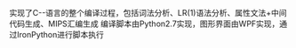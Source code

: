实现了C--语言的整个编译过程，包括词法分析、LR(1)语法分析、属性文法+中间代码生成、MIPS汇编生成
编译脚本由Python2.7实现，图形界面由WPF实现，通过IronPython进行脚本执行
